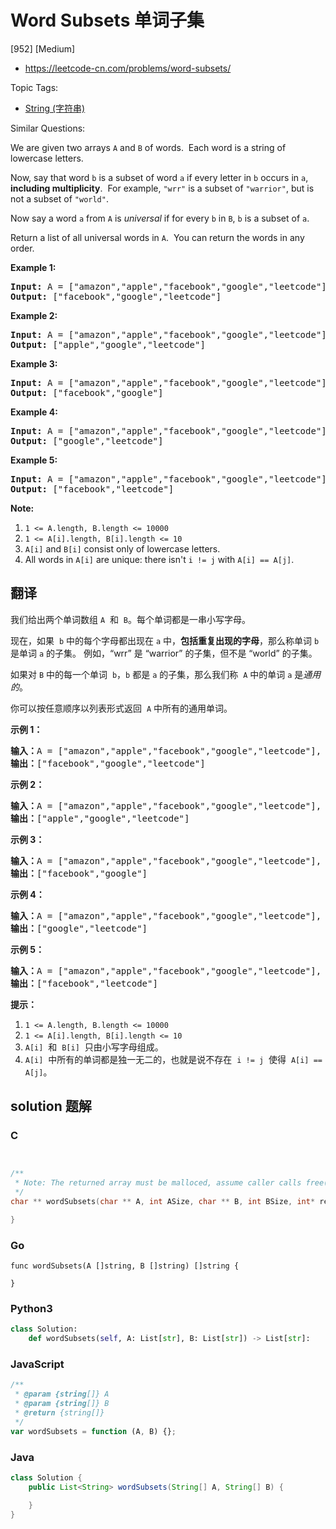 # Word Subsets 单词子集

[952] [Medium]

- https://leetcode-cn.com/problems/word-subsets/

Topic Tags:

- [String (字符串)](https://leetcode-cn.com/tag/string/)

Similar Questions:

We are given two arrays `A` and `B` of words.  Each word is a string of lowercase letters.

Now, say that word `b` is a subset of word `a` if every letter in `b` occurs in `a`, **including multiplicity**.  For example, `"wrr"` is a subset of `"warrior"`, but is not a subset of `"world"`.

Now say a word `a` from `A` is _universal_ if for every `b` in `B`, `b` is a subset of `a`.

Return a list of all universal words in `A`.  You can return the words in any order.

**Example 1:**

<pre><strong>Input: </strong>A = <span id="example-input-1-1">["amazon","apple","facebook","google","leetcode"]</span>, B = <span id="example-input-1-2">["e","o"]</span>
<strong>Output: </strong><span id="example-output-1">["facebook","google","leetcode"]</span>
</pre>

**Example 2:**

<pre><strong>Input: </strong>A = <span id="example-input-2-1">["amazon","apple","facebook","google","leetcode"]</span>, B = <span id="example-input-2-2">["l","e"]</span>
<strong>Output: </strong><span id="example-output-2">["apple","google","leetcode"]</span>
</pre>

**Example 3:**

<pre><strong>Input: </strong>A = <span id="example-input-3-1">["amazon","apple","facebook","google","leetcode"]</span>, B = <span id="example-input-3-2">["e","oo"]</span>
<strong>Output: </strong><span id="example-output-3">["facebook","google"]</span>
</pre>

**Example 4:**

<pre><strong>Input: </strong>A = <span id="example-input-4-1">["amazon","apple","facebook","google","leetcode"]</span>, B = <span id="example-input-4-2">["lo","eo"]</span>
<strong>Output: </strong><span id="example-output-4">["google","leetcode"]</span>
</pre>

**Example 5:**

<pre><strong>Input: </strong>A = <span id="example-input-5-1">["amazon","apple","facebook","google","leetcode"]</span>, B = <span id="example-input-5-2">["ec","oc","ceo"]</span>
<strong>Output: </strong><span id="example-output-5">["facebook","leetcode"]</span>
</pre>

**Note:**

1.  `1 <= A.length, B.length <= 10000`
2.  `1 <= A[i].length, B[i].length <= 10`
3.  `A[i]` and `B[i]` consist only of lowercase letters.
4.  All words in `A[i]` are unique: there isn't `i != j` with `A[i] == A[j]`.

## 翻译

我们给出两个单词数组 `A`  和  `B`。每个单词都是一串小写字母。

现在，如果  `b` 中的每个字母都出现在 `a` 中，**包括重复出现的字母**，那么称单词 `b` 是单词 `a` 的子集。 例如，“wrr” 是 “warrior” 的子集，但不是 “world” 的子集。

如果对 `B` 中的每一个单词  `b`，`b` 都是 `a` 的子集，那么我们称  `A` 中的单词 `a` 是*通用的*。

你可以按任意顺序以列表形式返回  `A` 中所有的通用单词。

**示例 1：**

<pre><strong>输入：</strong>A = ["amazon","apple","facebook","google","leetcode"], B = ["e","o"]
<strong>输出：</strong>["facebook","google","leetcode"]
</pre>

**示例 2：**

<pre><strong>输入：</strong>A = ["amazon","apple","facebook","google","leetcode"], B = ["l","e"]
<strong>输出：</strong>["apple","google","leetcode"]
</pre>

**示例 3：**

<pre><strong>输入：</strong>A = ["amazon","apple","facebook","google","leetcode"], B = ["e","oo"]
<strong>输出：</strong>["facebook","google"]
</pre>

**示例 4：**

<pre><strong>输入：</strong>A = ["amazon","apple","facebook","google","leetcode"], B = ["lo","eo"]
<strong>输出：</strong>["google","leetcode"]
</pre>

**示例 5：**

<pre><strong>输入：</strong>A = ["amazon","apple","facebook","google","leetcode"], B = ["ec","oc","ceo"]
<strong>输出：</strong>["facebook","leetcode"]
</pre>

**提示：**

1.  `1 <= A.length, B.length <= 10000`
2.  `1 <= A[i].length, B[i].length <= 10`
3.  `A[i]`  和  `B[i]`  只由小写字母组成。
4.  `A[i]`  中所有的单词都是独一无二的，也就是说不存在  `i != j`  使得  `A[i] == A[j]`。

## solution 题解

### C

```c


/**
 * Note: The returned array must be malloced, assume caller calls free().
 */
char ** wordSubsets(char ** A, int ASize, char ** B, int BSize, int* returnSize){

}


```

### Go

```golang
func wordSubsets(A []string, B []string) []string {

}
```

### Python3

```python
class Solution:
    def wordSubsets(self, A: List[str], B: List[str]) -> List[str]:

```

### JavaScript

```javascript
/**
 * @param {string[]} A
 * @param {string[]} B
 * @return {string[]}
 */
var wordSubsets = function (A, B) {};
```

### Java

```java
class Solution {
    public List<String> wordSubsets(String[] A, String[] B) {

    }
}
```
